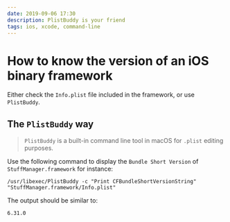 ```yaml
---
date: 2019-09-06 17:30
description: PlistBuddy is your friend
tags: ios, xcode, command-line
---
```

# How to know the version of an iOS binary framework

Either check the `Info.plist` file included in the framework, or use `PlistBuddy`.

## The `PlistBuddy` way

> `PlistBuddy` is a built-in command line tool in macOS for `.plist` editing purposes.

Use the following command to display the `Bundle Short Version` of `StuffManager.framework` for instance:
```no-highlight
/usr/libexec/PlistBuddy -c "Print CFBundleShortVersionString" "StuffManager.framework/Info.plist"
```
The output should be similar to:
```no-highlight
6.31.0
```

